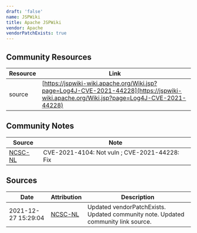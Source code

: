 ```yaml
---
draft: 'false'
name: JSPWiki
title: Apache JSPWiki
vendor: Apache
vendorPatchExists: true
---
```



## Community Resources
| Resource | Link |
| --- | --- |
| source | [https://jspwiki-wiki.apache.org/Wiki.jsp?page=Log4J-CVE-2021-44228](https://jspwiki-wiki.apache.org/Wiki.jsp?page=Log4J-CVE-2021-44228) |

## Community Notes
| Source | Note |
| --- | --- |
| [NCSC-NL](https://github.com/NCSC-NL/log4shell/blob/main/software/README.md) | CVE-2021-4104: Not vuln ; CVE-2021-44228: Fix </ul> |

## Sources
| Date | Attribution | Description |
| --- | --- | --- |
| 2021-12-27 15:29:04 | [NCSC-NL](https://github.com/NCSC-NL/log4shell/blob/main/software/README.md) | Updated vendorPatchExists. Updated community note. Updated community link source.  |
